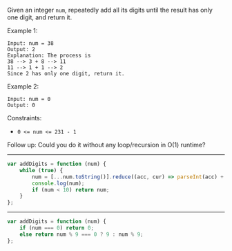 Given an integer `num`, repeatedly add all its digits until the result has only one digit, and return it.

Example 1:

```
Input: num = 38
Output: 2
Explanation: The process is
38 --> 3 + 8 --> 11
11 --> 1 + 1 --> 2
Since 2 has only one digit, return it.
```

Example 2:

```
Input: num = 0
Output: 0
```

Constraints:

-   `0 <= num <= 231 - 1`

Follow up: Could you do it without any loop/recursion in O(1) runtime?

---

```js
var addDigits = function (num) {
    while (true) {
        num = [...num.toString()].reduce((acc, cur) => parseInt(acc) + parseInt(cur), 0);
        console.log(num);
        if (num < 10) return num;
    }
};
```

---

```js
var addDigits = function (num) {
    if (num === 0) return 0;
    else return num % 9 === 0 ? 9 : num % 9;
};
```
